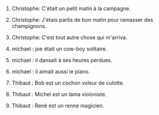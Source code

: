 1. Christophe: C'était un petit matin à la campagne.
2. Christophe: J'étais partis de bon matin pour ramasser des champignons.
3. Christophe: C'est tout autre chose qui m'arriva.

4. michael : joe était un cow-boy solitaire.
5. michael : il dansait à ses heures perdues.
6. michael : il aimait aussi le piano.

7. Thibaut : Bob est un cochon voleur de culotte.
8. Thibaut : Michel est un lama violoniste.
9. Thibaut : René est un renne magicien.
